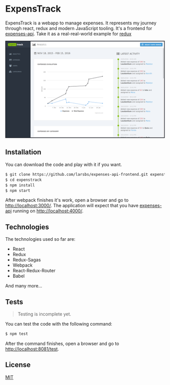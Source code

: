 # ExpensTrack

ExpensTrack is a webapp to manage expenses. It represents my journey through react, redux and modern JavaScript tooling. It's a frontend for [expenses-api](https://github.com/larsbs/expenses-api/). Take it as a real-real-world example for [redux](https://github.com/reactjs/redux)

![front](screenshots/front.png)


## Installation

You can download the code and play with it if you want.

```bash
$ git clone https://github.com/larsbs/expenses-api-frontend.git expenstrack
$ cd expenstrack
$ npm install
$ npm start
```

After webpack finishes it's work, open a browser and go to [http://localhost:3000/](http://localhost:3000/). The application will expect that you have [expenses-api](http://github.com/larsbs/expenses-api) running on [http://localhost:4000/](http://localhost:4000/).


## Technologies

The technologies used so far are:

 * React
 * Redux
 * Redux-Sagas
 * Webpack
 * React-Redux-Router
 * Babel

And many more...


## Tests

> Testing is incomplete yet.

You can test the code with the following command:

```bash
$ npm test
```

After the command finishes, open a browser and go to [http://localhost:8081/test](http://localhost:8081/test).


## License

[MIT](LICENSE)

